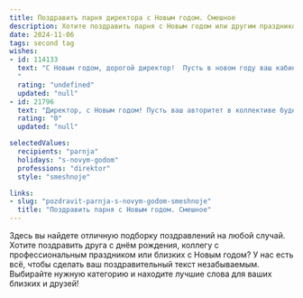 ```yaml
---
title: Поздравить парня директора с Новым годом. Смешное
description: Хотите поздравить парня с Новым годом или другим праздником? Наш ИИ создаст незабываемое поздравление, а вы обязательно выделитесь среди других.  
date: 2024-11-06
tags: second tag
wishes:
- id: 114133
  text: "С Новым годом, дорогой директор!  Пусть в новом году ваш кабинет будет полон не только бумагами, но и  шутками, а ваш банковский счет – не только цифрами, но и  приятными нулями!  Желаю вам меньше стресса, больше  успеха и чтобы все ваши планы сбылись, ну, или хотя бы большинство –  а остальные пусть просто отдохнут в долгосрочной перспективе!  С наступающим!
  "
  rating: "undefined"
  updated: "null"
- id: 21796
  text: "Директор, с Новым годом! Пусть ваш авторитет в коллективе будет как снежный ком – растет и растет, а ваши решения будут такими же быстрыми и точными, как снежинки в зимнем ветре. Пусть ваш кабинет будет всегда полон подарков, а встречи с подчиненными – короткими и результативными, как новогодние огни. Счастья, здоровья и успехов в управлении!"
  rating: "0"
  updated: "null"

selectedValues:
  recipients: "parnja"
  holidays: "s-novym-godom"
  professions: "direktor"
  style: "smeshnoje"

links:
- slug: "pozdravit-parnja-s-novym-godom-smeshnoje"
  title: "Поздравить парня с Новым годом. Смешное"
---
```


Здесь вы найдете отличную подборку поздравлений на любой случай. 
Хотите поздравить друга с днём рождения, коллегу с профессиональным праздником или близких с Новым годом? У нас есть всё, чтобы сделать ваш поздравительный текст незабываемым. Выбирайте нужную категорию и находите лучшие слова для ваших близких и друзей!
